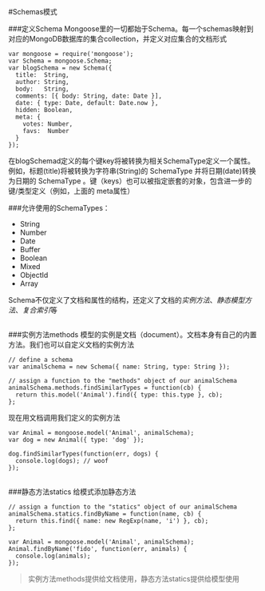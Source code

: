 #Schemas模式

###定义Schema
Mongoose里的一切都始于Schema。每一个schemas映射到对应的MongoDB数据库的集合collection，并定义对应集合的文档形式

    var mongoose = require('mongoose');
    var Schema = mongoose.Schema;
    var blogSchema = new Schema({
      title:  String,
      author: String,
      body:   String,
      comments: [{ body: String, date: Date }],
      date: { type: Date, default: Date.now },
      hidden: Boolean,
      meta: {
        votes: Number,
        favs:  Number
      }
    });

在blogSchemad定义的每个键key将被转换为相关SchemaType定义一个属性。例如，标题(title)将被转换为字符串(String)的 SchemaType 并将日期(date)转换为日期的 SchemaType 。键（keys）也可以被指定嵌套的对象，包含进一步的键/类型定义（例如，上面的 meta属性）

###允许使用的SchemaTypes：

- String
- Number
- Date
- Buffer
- Boolean
- Mixed
- ObjectId
- Array

Schema不仅定义了文档和属性的结构，还定义了文档的*实例方法*、*静态模型方法*、*复合索引*等

##

###实例方法methods
模型的实例是文档（document）。文档本身有自己的内置方法。我们也可以自定义文档的实例方法
```
// define a schema
var animalSchema = new Schema({ name: String, type: String });

// assign a function to the "methods" object of our animalSchema
animalSchema.methods.findSimilarTypes = function(cb) {
  return this.model('Animal').find({ type: this.type }, cb);
};
```
现在用文档调用我们定义的实例方法
```
var Animal = mongoose.model('Animal', animalSchema);
var dog = new Animal({ type: 'dog' });

dog.findSimilarTypes(function(err, dogs) {
  console.log(dogs); // woof
});
```
##

###静态方法statics
给模式添加静态方法
```
// assign a function to the "statics" object of our animalSchema
animalSchema.statics.findByName = function(name, cb) {
  return this.find({ name: new RegExp(name, 'i') }, cb);
};

var Animal = mongoose.model('Animal', animalSchema);
Animal.findByName('fido', function(err, animals) {
  console.log(animals);
});
```
>实例方法methods提供给文档使用，静态方法statics提供给模型使用
